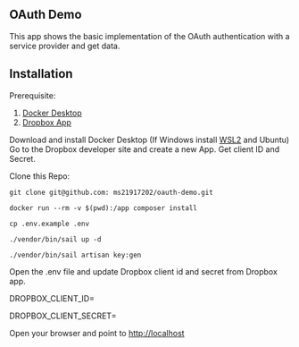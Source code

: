 ## OAuth Demo

This app shows the basic implementation of the OAuth authentication with a service provider and get data.

## Installation

Prerequisite:

1. [Docker Desktop](https://www.docker.com/products/docker-desktop)
2. [Dropbox App](https://www.dropbox.com/developers/apps?_tk=pilot_lp&_ad=topbar4&_camp=myapps)

Download and install Docker Desktop (If Windows install [WSL2](https://docs.microsoft.com/en-us/windows/wsl/install-win10) and Ubuntu)
Go to the Dropbox developer site and create a new App. Get client ID and Secret.

Clone this Repo:

``git clone git@github.com: ms21917202/oauth-demo.git``

``docker run --rm -v $(pwd):/app composer install``

``cp .env.example .env``

``./vendor/bin/sail up -d``

``./vendor/bin/sail artisan key:gen``

Open the .env file and update Dropbox client id and secret from Dropbox app.

DROPBOX_CLIENT_ID=

DROPBOX_CLIENT_SECRET=

Open your browser and point to [http://localhost](http://localhost)
